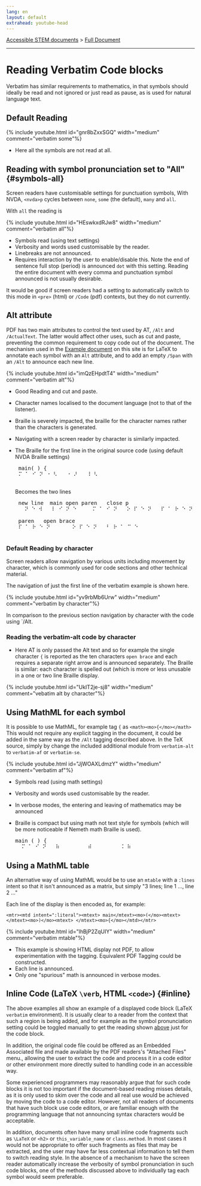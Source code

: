 ```yaml
---
lang: en
layout: default
extrahead: youtube-head
---
```


[Accessible STEM documents](./) > [Full Document](fulldoc)

----

# Reading Verbatim Code blocks

Verbatim has similar requirements to mathematics, in that symbols
should ideally be read and not ignored or just read as pause, as is
used for natural language text.


## Default Reading

{% include youtube.html id="gnr8bZxxSGQ" width="medium" comment="verbatim some"%}

* Here all the symbols are not read at all.

## Reading with symbol pronunciation set to "All" {#symbols-all}

Screen readers have customisable settings for punctuation symbols,
With NVDA, `<nvda>p` cycles between `none`, `some` (the default), `many` and `all`.

With `all` the reading is

{% include youtube.html id="HEswkxdRJw8" width="medium" comment="verbatim all"%}

* Symbols read (using text settings)
* Verbosity and words used customisable by the reader.
* Linebreaks are not announced.
* Requires interaction by the user to enable/disable this. Note the
  end of sentence full stop (period) is announced `dot` with this
  setting. Reading the entire document with every comma and punctuation symbol announced is not usually desirable.

It would be good if screen readers had a setting to automatically
switch to this mode in `<pre>` (html) or `/Code` (pdf) contexts, but
they do not currently.


## Alt attribute

PDF has two main attributes to control the text used by AT, `/Alt` and `/ActualText`.
The latter would affect other uses, such as cut and paste, preventing the common
requirement to  copy code out of the document. The mechanism used in the
[Example document](larger-example) on this site is for LaTeX to annotate each symbol
with an `Alt` attribute, and to add an empty `/Span` with an `/Alt` to announce each new line.

{% include youtube.html id="imQzEHpdtT4" width="medium" comment="verbatim alt"%}

* Good Reading and cut and paste.
* Character names localised to the document language (not to that of the listener).
* Braille is severely impacted, the braille for the character names rather than the characters is generated.
* Navigating with a screen reader by character is similarly impacted.
* The Braille for the first line in the original source code (using default NVDA Braille settings)
   
   <pre>
   main( ) {
   &#x280D; &#x2801; &#x280A; &#x281D; &#x2810; &#x2823; &#x00A0; &#x2810; &#x281C; &#x00A0; &#x2838; &#x2823; &#x00A0; &#x00A0; &#x00A0; &#x00A0; &#x00A0; &#x00A0; &#x00A0; &#x00A0; &#x00A0; &#x00A0; &#x00A0; &#x00A0; &#x00A0; &#x00A0; &#x00A0; &#x00A0; &#x00A0; &#x00A0; &#x00A0; &#x00A0; &#x00A0; &#x00A0; &#x00A0; &#x00A0; &#x00A0; &#x00A0; &#x00A0; &#x00A0;
   </pre>
   
   Becomes the two lines
   
   <pre>
   new line  main open paren   close p
   &#x00A0; &#x281D; &#x2811; &#x283A; &#x00A0; &#x2807; &#x280A; &#x281D; &#x2811; &#x00A0; &#x00A0; &#x280D; &#x2801; &#x280A; &#x281D; &#x00A0; &#x2815; &#x280F; &#x2811; &#x281D; &#x00A0; &#x280F; &#x2801; &#x2817; &#x2811; &#x281D; &#x00A0; &#x00A0; &#x00A0; &#x2809; &#x2807; &#x2815; &#x280E; &#x2811; &#x00A0; &#x00A0; &#x00A0; &#x00A0; &#x00A0; &#x00A0;
   
   paren   open brace  
   &#x280F; &#x2801; &#x2817; &#x2811; &#x281D; &#x00A0; &#x00A0; &#x00A0; &#x2815; &#x280F; &#x2811; &#x281D; &#x00A0; &#x2803; &#x2817; &#x2801; &#x2809; &#x2811; &#x00A0; &#x00A0; &#x00A0; &#x00A0; &#x00A0; &#x00A0; &#x00A0; &#x00A0; &#x00A0; &#x00A0; &#x00A0; &#x00A0; &#x00A0; &#x00A0; &#x00A0; &#x00A0; &#x00A0; &#x00A0; &#x00A0; &#x00A0; &#x00A0; &#x00A0;
   </pre>


### Default Reading by character

Screen readers allow navigation by various units including movement by
character, which is commonly used for code sections and other
technical material.

The navigation of just the first line of the verbatim example is shown here.

{% include youtube.html id="yv9rbMb6Urw" width="medium" comment="verbatim by character"%}



In comparison to the previous section navigation by character with the code using `/Alt.

### Reading the verbatim-alt code by character

* Here AT is only passed the Alt text and so for example the single
  character `{` is reported as the ten characters `open brace` and
  each requires a separate right arrow and is announced
  separately. The Braille is similar: each character is spelled out
  (which is more or less unusable in a one or two line Braille display.


{% include youtube.html id="UkIT2je-sj8" width="medium" comment="vebatim alt by character"%}


## Using MathML for each symbol

It is possible to use MathML, for example tag `{` as
`<math><mo>{</mo></math>` This would not require any explicit tagging
in the document, it could be added in the same way as the `/Alt`
tagging described above.
In the TeX source, simply by change the included additional module
from `verbatim-alt` to `verbatim-af` or `verbatim-se`.

{% include youtube.html id="JjWOAXLdmzY" width="medium" comment="verbatim af"%}

* Symbols read (using math settings)
* Verbosity and words used customisable by the reader.
* In verbose modes, the entering and leaving of mathematics may be announced
* Braille is compact but using math not text style for symbols (which
  will be more noticeable if Nemeth math Braille is used).

  <pre>
  main ( ) {
  &#x00A0; &#x280D; &#x2801; &#x280A; &#x281D; &#x00A0; &#x2837; &#x00A0; &#x00A0; &#x00A0; &#x00A0; &#x283E; &#x00A0; &#x00A0; &#x00A0; &#x00A0; &#x2828; &#x2837; &#x00A0; &#x00A0; &#x00A0; &#x00A0; &#x00A0; &#x00A0; &#x00A0; &#x00A0; &#x00A0; &#x00A0; &#x00A0; &#x00A0; &#x00A0; &#x00A0; &#x00A0; &#x00A0; &#x00A0; &#x00A0; &#x00A0; &#x00A0; &#x00A0; &#x00A0;
  </pre>


## Using a MathML table

An alternative way of using MathML would be to use an `mtable` with a
`:lines` intent so that it isn't announced as a matrix, but simply "3
lines; line 1 ..., line 2 ..."

Each line of the display is then encoded as, for example:

```
<mtr><mtd intent=":literal"><mtext> main</mtext><mo>(</mo><mtext> </mtext><mo>)</mo><mtext> </mtext><mo>{</mo></mtd></mtr>
```

{% include youtube.html id="lhBjP2ZqUIY" width="medium" comment="verbatim mtable"%}

* This example is showing HTML display not PDF, to allow experimentation with the tagging. Equivalent PDF Tagging could be constructed.
* Each line is announced.
* Only one "spurious" math is announced in verbose modes.



## Inline Code (LaTeX `\verb`, HTML `<code>`) {#inline}

The above examples all show an example of a displayed code block (LaTeX `verbatim` environment).
It is usually clear to a reader from the context that such a region is being added, and for example
as the symbol pronunciation setting could be toggled manually to get the reading shown [above](#symbols-all)
just for the code block.

In addition, the original code file could be offered as an Embedded Associated file and made available by
the PDF readers's "Attached Files" menu., allowing the user to extract the code and process it in a code editor
or other environment more directly suited to handling code in an accessible way.

Some experienced programmers may reasonably argue that for such code blocks
it is not too important if the document-based reading misses details,
as it is only used to skim over the code and all real use would be
achieved by moving the code to a code editor.
However, not all readers of documents that have such block use code editors, or are familiar enough
with the programming language that not announcing syntax characters would be acceptable.


In addition, documents often have many small inline code fragments such as
`\LaTeX` or `<h2>` or `this_variable_name` or `class.method`. In most cases it
would not be appropriate to offer such fragments as files that may be
extracted, and the user may have far less contextual information to
tell them to switch reading style. In the absence of a mechanism to have the
screen reader automatically increase the verbosity of symbol pronunciation in such
code blocks, one of the methods discussed above to individually tag each symbol
would seem preferable.